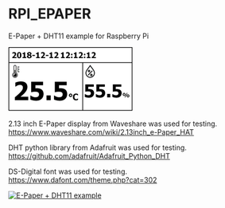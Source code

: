 # RPI_EPAPER
E-Paper + DHT11 example for Raspberry Pi<br>

![E-Paper](./resize_background.bmp)<br>

2.13 inch E-Paper display from Waveshare was used for testing.<br>
https://www.waveshare.com/wiki/2.13inch_e-Paper_HAT<br>

DHT python library from Adafruit was used for testing.<br>
https://github.com/adafruit/Adafruit_Python_DHT<br>

DS-Digital font was used for testing.<br>
https://www.dafont.com/theme.php?cat=302

[![E-Paper + DHT11 example](https://i.ytimg.com/vi/AGEDpfl5ZCk/1.jpg?time=1535120085468)](https://youtu.be/AGEDpfl5ZCk)
